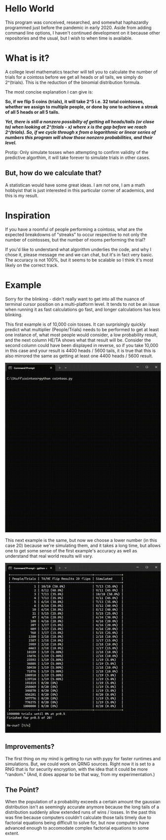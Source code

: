 # Hello World

This program was conceived, researched, and somewhat haphazardly programmed just before the pandemic in early 2020. Aside from adding command line options, I haven't continued development on it because other repositories and the usual, but I wish to when time is available.

# What is it?

A college level mathematics teacher will tell you to calculate the number of trials for a cointoss before we get all heads or all tails, we simply do 2^(trials). This is the reduction of the binomial distribution formula.

The most concise explanation I can give is:

**So, if we flip 5 coins (trials), it will take 2^5 i.e. 32 total cointosses, whether we assign to multiple people, or done by one to achieve a streak of all 5 heads or all 5 tails.**

***Yet, there is still a nonzero possibilty of getting all heads/tails (or close to) when looking at 2^(trials - x) where x is the gap before we reach 2^(trials). So, if we cycle through x from a logarithmic or linear series of numbers this program will show those nonzero probabilities, and their level.***

Protip: Only simulate tosses when attempting to confirm validity of the predictive algorthim, it will take forever to simulate trials in other cases.

## But, how do we calculate that?

A statistican would have some great ideas. I am not one, I am a math hobbyist that is just interested in this particular corner of academics, and this is my result. 

# Inspiration

If you have a roomful of people performing a cointoss, what are the expected breakdowns of "streaks" to occur respective to not only the number of cointosses, but the number of rooms performing the trial?

If you'd like to understand what algorithm underlies the code, and why I chose it, please message me and we can chat, but it's in fact very basic. The accuracy is not 100%, but it seems to be scalable so I think it's most likely on the correct track.

# Example

Sorry for the blinking - didn't really want to get into all the nuance of terminal cursor position on a multi-platform level. It tends to not be an issue when running it as fast calculations go fast, and longer calculations has less blinking.

This first example is of 10,000 coin tosses. It can surprisingly quickly predict what multiplier (People/Trials) needs to be performed to get at least one instance of, what most people would consider, a low probability result, and the next column HE/TA shows what that result will be. Consider the second column could have been displayed in reverse, so if you take 10,000 in this case and your result is 4400 heads / 5600 tails, it is true that this is also mirrored the same as getting at least one 4400 heads / 5600 result.

![10000 coinflips](large_number.gif)

This next example is the same, but now we choose a lower number (in this case 20) because we're simulating them, and it takes a long time, but allows one to get some sense of the first example's accuracy as well as understand that real world results will vary.


![20 predicted and simulated coinflips](simulated.gif)

## Improvements?

The first thing on my mind is getting to run with pypy for faster runtimes and simulations. But, we could work on QRNG sources. Right now it is set to a RNG that is for security encryption, with the idea that it could be more "random." (And, it does appear to be that way, from my experimentation.)

## The Point?

When the population of a probability exceeds a certain amount the gaussian distribution isn't as seemingly accurate anymore because the long tails of a distribution suddenly allow extended runs of wins / losses. In the past this was fine because computers couldn't calculate those tails timely due to factorial equations being difficult to solve for, but now computers have advanced enough to accomodate complex factorial equations to some extent.
